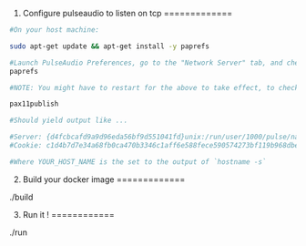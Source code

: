 

1. Configure pulseaudio to listen on tcp
=============

```bash
#On your host machine:

sudo apt-get update && apt-get install -y paprefs

#Launch PulseAudio Preferences, go to the "Network Server" tab, and check the "Enable network access to local sound devices" and "Don't require authentication" checkboxes
paprefs

#NOTE: You might have to restart for the above to take effect, to check run pax11publish

pax11publish

#Should yield output like ...

#Server: {d4fcbcafd9a9d96eda56bf9d551041fd}unix:/run/user/1000/pulse/native tcp:YOUR_HOST_NAME:4713 tcp6:YOUR_HOST_NAME:4713
#Cookie: c1d4b7d7e34a68fb0ca470b3346c1aff6e588fece590574273bf119b968dbe..... very long hex string

#Where YOUR_HOST_NAME is the set to the output of `hostname -s`


```

2. Build your docker image
=============

./build


3. Run it !
============

./run




